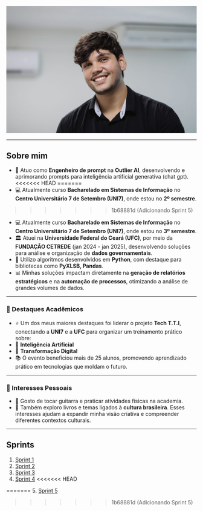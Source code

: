 ![Minha_Foto](Sprint%201/Certificados/foto.jpg)


---
## Sobre mim

- 🎯 Atuo como **Engenheiro de prompt** na **Outlier AI**, desenvolvendo e aprimorando prompts para inteligência artificial generativa (chat gpt).
<<<<<<< HEAD
=======
- 💻 Atualmente curso **Bacharelado em Sistemas de Informação** no **Centro Universitário 7 de Setembro (UNI7)**, onde estou no **2º semestre**.
>>>>>>> 1b68881d (Adicionando Sprint 5)
- 💻 Atualmente curso **Bacharelado em Sistemas de Informação** no **Centro Universitário 7 de Setembro (UNI7)**, onde estou no **3º semestre**.
- 🏛  Atuei na **Universidade Federal do Ceará (UFC)**, por meio da **FUNDAÇÃO CETREDE** (jan 2024 - jan 2025), desenvolvendo soluções para análise e organização de **dados governamentais**. 
- 🚀 Utilizo algoritmos desenvolvidos em **Python**, com destaque para bibliotecas como **PyXLSB, Pandas**.
- 📊 Minhas soluções impactam diretamente na **geração de relatórios estratégicos** e na **automação de processos**, otimizando a análise de grandes volumes de dados.

---
### 🌟 Destaques Acadêmicos

- ⭐ Um dos meus maiores destaques foi liderar o projeto **Tech T.T.I**, conectando a **UNI7** e a **UFC** para organizar um treinamento prático sobre:  
- 🤖 **Inteligência Artificial**  
- 🔄 **Transformação Digital**  
- 📚 O evento beneficiou mais de 25 alunos, promovendo aprendizado prático em tecnologias que moldam o futuro.  

---
### 🎸 Interesses Pessoais

- 🎵 Gosto de tocar guitarra e praticar atividades físicas na academia.  
- 📖 Também exploro livros e temas ligados à **cultura brasileira**. Esses interesses ajudam a expandir minha visão criativa e compreender diferentes contextos culturais.  

---
## Sprints 

1. [Sprint 1](Sprint%201)
2. [Sprint 2](Sprint%202)
3. [Sprint 3](Sprint%203)
4. [Sprint 4](Sprint%204)
<<<<<<< HEAD

=======
5. [Sprint 5](Sprint%205)
>>>>>>> 1b68881d (Adicionando Sprint 5)
